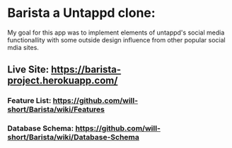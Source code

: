 
# Barista a Untappd clone:
My goal for this app was to implement elements of untappd's social media functionallity with some outside design influence from other popular social mdia sites.  

## Live Site: https://barista-project.herokuapp.com/

### Feature List: https://github.com/will-short/Barista/wiki/Features

### Database Schema: https://github.com/will-short/Barista/wiki/Database-Schema

